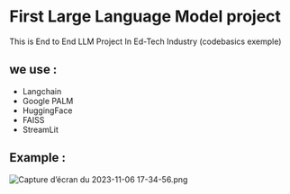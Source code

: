 # First Large Language Model project

This is End to End LLM Project In Ed-Tech Industry (codebasics exemple)

## we use : 
-   Langchain  
-   Google PALM 
-   HuggingFace
-   FAISS 
-   StreamLit

## Example :
![Capture d’écran du 2023-11-06 17-34-56.png](..%2F..%2F..%2F..%2FImages%2FCaptures%20d%E2%80%99%C3%A9cran%2FCapture%20d%E2%80%99%C3%A9cran%20du%202023-11-06%2017-34-56.png)